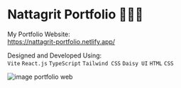 # Nattagrit Portfolio 👨🏻‍💻
My Portfolio Website: \
https://nattagrit-portfolio.netlify.app/

Designed and Developed Using: \
`Vite` `React.js` `TypeScript` `Tailwind CSS` `Daisy UI` `HTML` `CSS` 

![image portfolio web](https://github.com/Basicbay/Portfolio-Website/assets/151770227/fe948dcc-2f4b-4408-b2fb-2c49c9f87d65)


